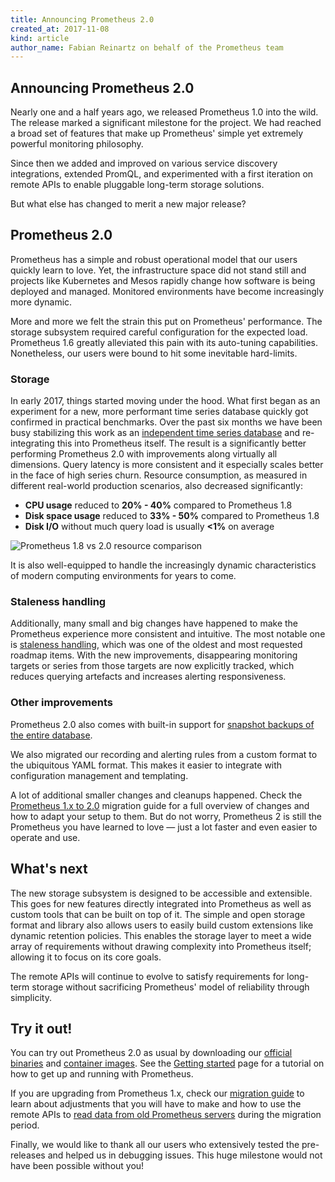 ```yaml
---
title: Announcing Prometheus 2.0
created_at: 2017-11-08
kind: article
author_name: Fabian Reinartz on behalf of the Prometheus team
---
```


## Announcing Prometheus 2.0

Nearly one and a half years ago, we released Prometheus 1.0 into the wild. The release marked a significant milestone for the project. We had reached a broad set of features that make up Prometheus' simple yet extremely powerful monitoring philosophy.

Since then we added and improved on various service discovery integrations, extended PromQL, and experimented with a first iteration on remote APIs to enable pluggable long-term storage solutions.

But what else has changed to merit a new major release?

<!-- more -->

## Prometheus 2.0

Prometheus has a simple and robust operational model that our users quickly learn to love. Yet, the infrastructure space did not stand still and projects like Kubernetes and Mesos rapidly change how software is being deployed and managed. Monitored environments have become increasingly more dynamic.

More and more we felt the strain this put on Prometheus' performance. The storage subsystem required careful configuration for the expected load. Prometheus 1.6 greatly alleviated this pain with its auto-tuning capabilities. Nonetheless, our users were bound to hit some inevitable hard-limits.

### Storage

In early 2017, things started moving under the hood. What first began as an experiment for a new, more performant time series database quickly got confirmed in practical benchmarks.
Over the past six months we have been busy stabilizing this work as an [independent time series database](https://www.youtube.com/watch?v=b_pEevMAC3I&list=PLoz-W_CUquUlnvoEBbqChb7A0ZEZsWSXt&index=29) and re-integrating this into Prometheus itself.
The result is a significantly better performing Prometheus 2.0 with improvements along virtually all dimensions. Query latency is more consistent and it especially scales better in the face of high series churn. Resource consumption, as measured in different real-world production scenarios, also decreased significantly:

* **CPU usage** reduced to **20% - 40%** compared to Prometheus 1.8
* **Disk space usage** reduced to **33% - 50%** compared to Prometheus 1.8
* **Disk I/O** without much query load is usually **<1%** on average

![Prometheus 1.8 vs 2.0 resource comparison](/assets/blog/2017-11-08/resource-comparison.png)

It is also well-equipped to handle the increasingly dynamic characteristics of modern computing environments for years to come.

### Staleness handling

Additionally, many small and big changes have happened to make the Prometheus experience more consistent and intuitive. The most notable one is [staleness handling](https://www.youtube.com/watch?v=GcTzd2CLH7I&list=PLoz-W_CUquUlnvoEBbqChb7A0ZEZsWSXt&index=32), which was one of the oldest and most requested roadmap items. With the new improvements, disappearing monitoring targets or series from those targets are now explicitly tracked, which reduces querying artefacts and increases alerting responsiveness.

### Other improvements

Prometheus 2.0 also comes with built-in support for [snapshot backups of the entire database](https://www.youtube.com/watch?v=15uc8oTMgPY).

We also migrated our recording and alerting rules from a custom format to the ubiquitous YAML format. This makes it easier to integrate with configuration management and templating.

A lot of additional smaller changes and cleanups happened. Check the [Prometheus 1.x to 2.0](/docs/prometheus/latest/migration/) migration guide for a full overview of changes and how to adapt your setup to them. But do not worry, Prometheus 2 is still the Prometheus you have learned to love — just a lot faster and even easier to operate and use.

## What's next

The new storage subsystem is designed to be accessible and extensible. This goes for new features directly integrated into Prometheus as well as custom tools that can be built on top of it.
The simple and open storage format and library also allows users to easily build custom extensions like dynamic retention policies. This enables the storage layer to meet a wide array of requirements without drawing complexity into Prometheus itself; allowing it to focus on its core goals.

The remote APIs will continue to evolve to satisfy requirements for long-term storage without sacrificing Prometheus' model of reliability through simplicity.

## Try it out!

You can try out Prometheus 2.0 as usual by downloading our [official binaries](https://prometheus.io/download/#prometheus) and [container images](https://quay.io/repository/prometheus/prometheus?tab=tags). See the [Getting started](/docs/prometheus/latest/getting_started/) page for a tutorial on how to get up and running with Prometheus.

If you are upgrading from Prometheus 1.x, check our [migration guide](/docs/prometheus/2.0/migration/) to learn about adjustments that you will have to make and how to use the remote APIs to [read data from old Prometheus servers](https://www.robustperception.io/accessing-data-from-prometheus-1-x-in-prometheus-2-0/) during the migration period.

Finally, we would like to thank all our users who extensively tested the pre-releases and helped us in debugging issues. This huge milestone would not have been possible without you!
